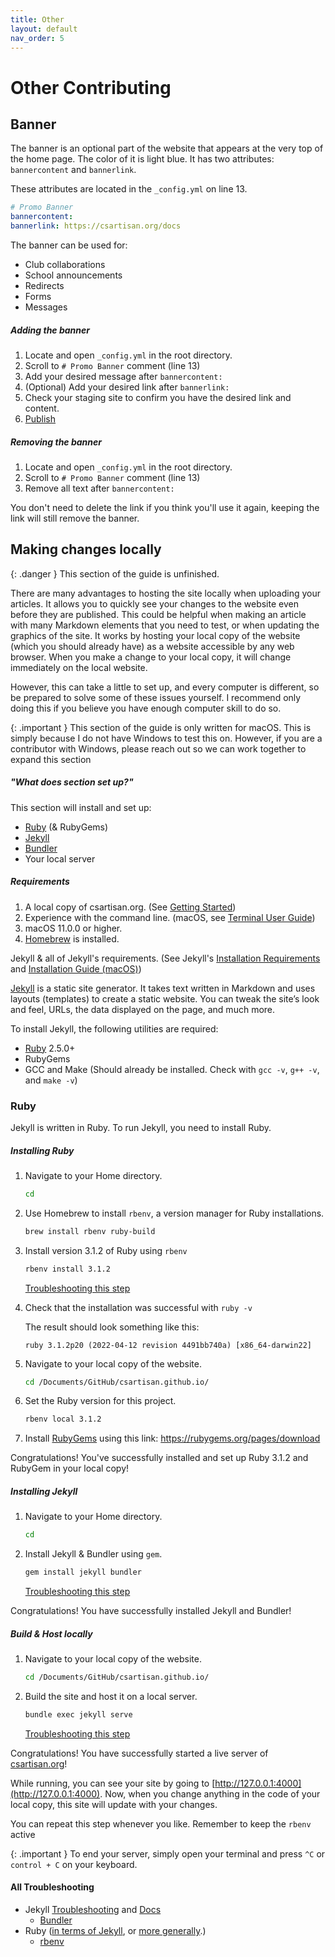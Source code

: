 ```yaml
---
title: Other
layout: default
nav_order: 5
---
```


# Other Contributing

## Banner 

The banner is an optional part of the website that appears at the very top of the home page. The color of it is light blue. It has two attributes: `bannercontent` and `bannerlink`. 

These attributes are located in the `_config.yml` on line 13.

```yml
# Promo Banner
bannercontent: 
bannerlink: https://csartisan.org/docs
```
The banner can be used for:
- Club collaborations
- School announcements
- Redirects
- Forms
- Messages

##### Adding the banner
1. Locate and open `_config.yml` in the root directory.
2. Scroll to `# Promo Banner` comment (line 13)
3. Add your desired message after `bannercontent:`
4. (Optional) Add your desired link after `bannerlink:`
5. Check your staging site to confirm you have the desired link and content.
6. [Publish](/docs/finalizing/)

##### Removing the banner
1. Locate and open `_config.yml` in the root directory.
2. Scroll to `# Promo Banner` comment (line 13)
3. Remove all text after `bannercontent:`

You don't need to delete the link if you think you'll use it again, keeping the link will still remove the banner.

## Making changes locally

{: .danger }
This section of the guide is unfinished.

There are many advantages to hosting the site locally when uploading your articles. It allows you to quickly see your changes to the website even before they are published. This could be helpful when making an article with many Markdown elements that you need to test, or when updating the graphics of the site. It works by hosting your local copy of the website (which you should already have) as a website accessible by any web browser. When you make a change to your local copy, it will change immediately on the local website.

However, this can take a little to set up, and every computer is different, so be prepared to solve some of these issues yourself. I recommend only doing this if you believe you have enough computer skill to do so.

{: .important }
This section of the guide is only written for macOS. This is simply because I do not have Windows to test this on. However, if you are a contributor with Windows, please reach out so we can work together to expand this section

##### "What does section set up?"

This section will install and set up:

- [Ruby](https://www.ruby-lang.org/en/downloads/) (& RubyGems)
- [Jekyll](https://jekyllrb.com/)
- [Bundler](https://jekyllrb.com/docs/ruby-101/#bundler)
- Your local server

##### Requirements
1. A local copy of csartisan.org. (See [Getting Started](/docs/getting-started))
2. Experience with the command line. (macOS, see [Terminal User Guide](https://support.apple.com/guide/terminal/welcome/mac))
3. macOS 11.0.0 or higher.
4. [Homebrew](https://brew.sh/) is installed.

Jekyll & all of Jekyll's requirements. (See Jekyll's [Installation Requirements](https://jekyllrb.com/docs/installation/#requirements) and [Installation Guide (macOS)](https://jekyllrb.com/docs/installation/macos/))

[Jekyll](https://jekyllrb.com/) is a static site generator. It takes text written in Markdown and uses layouts (templates) to create a static website. You can tweak the site’s look and feel, URLs, the data displayed on the page, and much more. 

To install Jekyll, the following utilities are required:
- [Ruby](https://www.ruby-lang.org/en/downloads/) 2.5.0+
- RubyGems
- GCC and Make (Should already be installed. Check with `gcc -v`, `g++ -v`, and `make -v`)

### Ruby

Jekyll is written in Ruby. To run Jekyll, you need to install Ruby.

##### Installing Ruby

1. Navigate to your Home directory.

    ```bash
    cd
    ```

1. Use Homebrew to install `rbenv`, a version manager for Ruby installations. 

    ```bash
    brew install rbenv ruby-build
    ```

1. Install version 3.1.2 of Ruby using `rbenv`

    ```bash
    rbenv install 3.1.2
    ```
    [Troubleshooting this step](https://github.com/rbenv/rbenv)

1. Check that the installation was successful with `ruby -v`

    The result should look something like this:

    ```
    ruby 3.1.2p20 (2022-04-12 revision 4491bb740a) [x86_64-darwin22]
    ```

1. Navigate to your local copy of the website.

    ```bash
    cd /Documents/GitHub/csartisan.github.io/
    ```

1. Set the Ruby version for this project.

    ```bash
    rbenv local 3.1.2
    ```

1. Install [RubyGems](https://rubygems.org/) using this link: https://rubygems.org/pages/download

Congratulations! You've successfully installed and set up Ruby 3.1.2 and RubyGem in your local copy!

##### Installing Jekyll

1. Navigate to your Home directory.

    ```bash
    cd
    ```

1. Install Jekyll & Bundler using `gem`.

    ```bash
    gem install jekyll bundler
    ```

    [Troubleshooting this step](https://jekyllrb.com/docs/troubleshooting/)

Congratulations! You have successfully installed Jekyll and Bundler!

##### Build & Host locally

1. Navigate to your local copy of the website.

    ```bash
    cd /Documents/GitHub/csartisan.github.io/
    ```

1. Build the site and host it on a local server.

    ```bash
    bundle exec jekyll serve
    ```

    [Troubleshooting this step](https://jekyllrb.com/docs/troubleshooting/#configuration-problems)

Congratulations! You have successfully started a live server of [csartisan.org](https://csartisan.org)! 

While running, you can see your site by going to [http://127.0.0.1:4000](http://127.0.0.1:4000). Now, when you change anything in the code of your local copy, this site will update with your changes.

You can repeat this step whenever you like. Remember to keep the `rbenv` active

{: .important }
To end your server, simply open your terminal and press `^C` or `control + C` on your keyboard.

#### All Troubleshooting
- Jekyll [Troubleshooting](https://jekyllrb.com/docs/troubleshooting/) and [Docs](https://jekyllrb.com/docs/)
    - [Bundler](https://jekyllrb.com/docs/ruby-101/#bundler)
- Ruby ([in terms of Jekyll](https://jekyllrb.com/docs/ruby-101/#bundler), or [more generally](https://www.ruby-lang.org/en/).)
    - [rbenv](https://github.com/rbenv/rbenv)
